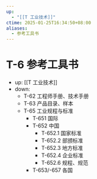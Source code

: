 ```yaml
---
up:
  - "[[T 工业技术]]"
ctime: 2025-01-25T16:34:50+08:00
aliases:
  - 参考工具书
---
```


# T-6 参考工具书

- up: [[T 工业技术]]
- down:
	- T-62 工程师手册、技术手册
	- T-63 产品目录、样本
	- T-65 工业规程与标准
		- T-651 国际
		- T-652 中国
			- T-652.1 国家标准
			- T-652.2 部颁标准
			- T-652.3 地方标准
			- T-652.4 企业标准
			- T-652.6 规程、规范
		- T-653/-657 各国
